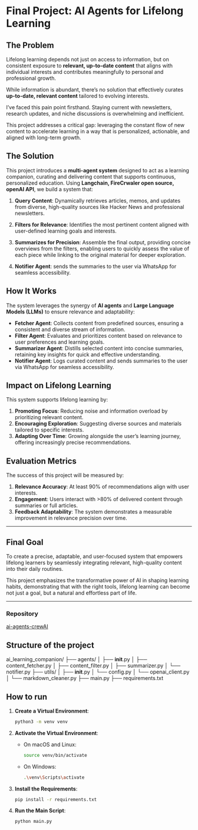 # Final Project: AI Agents for Lifelong Learning  

## The Problem  

Lifelong learning depends not just on access to information, but on consistent exposure to **relevant, up-to-date content** that aligns with individual interests and contributes meaningfully to personal and professional growth.  

While information is abundant, there’s no solution that effectively curates **up-to-date, relevant content** tailored to evolving interests.  

I’ve faced this pain point firsthand. Staying current with newsletters, research updates, and niche discussions is overwhelming and inefficient. 

This project addresses a critical gap: leveraging the constant flow of new content to accelerate learning in a way that is personalized, actionable, and aligned with long-term growth.  



## The Solution  

This project introduces a **multi-agent system** designed to act as a learning companion, curating and delivering content that supports continuous, personalized education. Using **Langchain, FireCrwaler open source, openAI API**, we build a system that:  

1. **Query Content**: Dynamically retrieves articles, memos, and updates from diverse, high-quality sources like Hacker News and professional newsletters. 

2. **Filters for Relevance**: Identifies the most pertinent content aligned with user-defined learning goals and interests.  

3. **Summarizes for Precision**: Assemble the final output, providing concise overviews from the filters, enabling users to quickly assess the value of each piece while linking to the original material for deeper exploration.  

4. **Notifier Agent**:  sends the summaries to the user via WhatsApp for seamless accessibility.


## How It Works  

The system leverages the synergy of **AI agents** and **Large Language Models (LLMs)** to ensure relevance and adaptability:  

- **Fetcher Agent**: Collects content from predefined sources, ensuring a consistent and diverse stream of information.  
- **Filter Agent**: Evaluates and prioritizes content based on relevance to user preferences and learning goals.  
- **Summarizer Agent**: Distills selected content into concise summaries, retaining key insights for quick and effective understanding.  
- **Notifier Agent**: Logs curated content and sends summaries to the user via WhatsApp for seamless accessibility.  

## Impact on Lifelong Learning  

This system supports lifelong learning by:  
1. **Promoting Focus**: Reducing noise and information overload by prioritizing relevant content.  
2. **Encouraging Exploration**: Suggesting diverse sources and materials tailored to specific interests.  
3. **Adapting Over Time**: Growing alongside the user’s learning journey, offering increasingly precise recommendations.  

## Evaluation Metrics  

The success of this project will be measured by:  
1. **Relevance Accuracy**: At least 90% of recommendations align with user interests.  
2. **Engagement**: Users interact with >80% of delivered content through summaries or full articles.  
3. **Feedback Adaptability**: The system demonstrates a measurable improvement in relevance precision over time.  

---

## Final Goal  

To create a precise, adaptable, and user-focused system that empowers lifelong learners by seamlessly integrating relevant, high-quality content into their daily routines.  

This project emphasizes the transformative power of AI in shaping learning habits, demonstrating that with the right tools, lifelong learning can become not just a goal, but a natural and effortless part of life.  

---

### Repository  
[ai-agents-crewAI](https://github.com/felipebpl/ai-agents-crewAI)  

## Structure of the project
ai_learning_companion/
├── agents/
│   ├── __init__.py
│   ├── content_fetcher.py
│   ├── content_filter.py
│   ├── summarizer.py
│   └── notifier.py
├── utils/
│   ├── __init__.py
│   └── config.py
│   └── openai_client.py
│   └── markdown_cleaner.py
├── main.py
├── requirements.txt

## How to run

1. **Create a Virtual Environment**:
    ```bash
    python3 -m venv venv
    ```

2. **Activate the Virtual Environment**:
    - On macOS and Linux:
        ```bash
        source venv/bin/activate
        ```
    - On Windows:
        ```bash
        .\venv\Scripts\activate
        ```

3. **Install the Requirements**:
    ```bash
    pip install -r requirements.txt
    ```

4. **Run the Main Script**:
    ```bash
    python main.py
    ```
